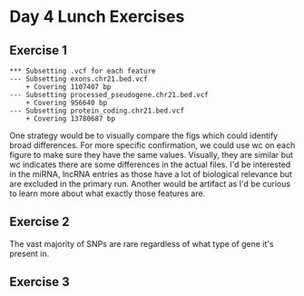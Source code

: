  # Day 4 Lunch Exercises
 
 ## Exercise 1
 ```
 *** Subsetting .vcf for each feature
 --- Subsetting exons.chr21.bed.vcf
     + Covering 1107407 bp
 --- Subsetting processed_pseudogene.chr21.bed.vcf
     + Covering 956640 bp
 --- Subsetting protein_coding.chr21.bed.vcf
     + Covering 13780687 bp
 ```
 One strategy would be to visually compare the figs which could identify broad differences. For more specific confirmation, we could use wc on each figure to make sure they have the same values. Visually, they are similar but wc indicates there are some differences in the actual files.
 I'd be interested in the miRNA, lncRNA entries as those have a lot of biological relevance but are excluded in the primary run. Another would be artifact as I'd be curious to learn more about what exactly those features are. 
 
 ## Exercise 2
 The vast majority of SNPs are rare regardless of what type of gene it's present in. 
 
 ## Exercise 3